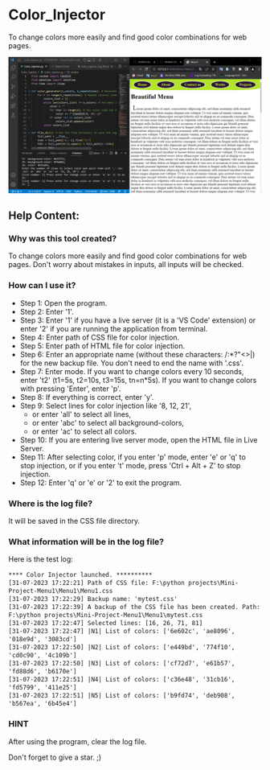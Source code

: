 # Color_Injector
To change colors more easily and find good color combinations for web pages.

![image from Color_Injector user interface](https://github.com/PAIREN1383/Color_Injector/blob/main/Color_Injector_img.PNG)


## Help Content:
### Why was this tool created?
To change colors more easily and find good color combinations for web pages. Don't worry about mistakes in inputs, all inputs will be checked.

### How can I use it?
- Step 1: Open the program.
- Step 2: Enter '1'.
- Step 3: Enter '1' if you have a live server (it is a 'VS Code' extension) or enter '2' if you are running the application from terminal.
- Step 4: Enter path of CSS file for color injection.
- Step 5: Enter path of HTML file for color injection.
- Step 6: Enter an appropriate name (without these characters: \/:*?"<>|) for the new backup file. You don't need to end the name with '.css'.
- Step 7: Enter mode. If you want to change colors every 10 seconds, enter 't2' (t1=5s, t2=10s, t3=15s, tn=n*5s). If you want to change colors with pressing 'Enter', enter 'p'.
- Step 8: If everything is correct, enter 'y'.
- Step 9: Select lines for color injection like '8, 12, 21',
  - or enter 'all' to select all lines,
  - or enter 'abc' to select all background-colors,
  - or enter 'ac' to select all colors.
- Step 10: If you are entering live server mode, open the HTML file in Live Server.
- Step 11: After selecting color, if you enter 'p' mode, enter 'e' or 'q' to stop injection, or if you enter 't' mode, press 'Ctrl + Alt + Z' to stop injection.
- Step 12: Enter 'q' or 'e' or '2' to exit the program.


### Where is the log file?
It will be saved in the CSS file directory.

### What information will be in the log file?
Here is the test log:
```
**** Color Injector launched. **********
[31-07-2023 17:22:21] Path of CSS file: F:\python projects\Mini-Project-Menu1\Menu1\Menu1.css
[31-07-2023 17:22:29] Backup name: 'mytest.css'
[31-07-2023 17:22:39] A backup of the CSS file has been created. Path: F:\python projects\Mini-Project-Menu1\Menu1\mytest.css
[31-07-2023 17:22:47] Selected lines: [16, 26, 71, 81]
[31-07-2023 17:22:47] |N1| List of colors: ['6e602c', 'ae8096', '018e9d', '3083cd']
[31-07-2023 17:22:50] |N2| List of colors: ['e449bd', '774f10', 'cd0c90', '4c109b']
[31-07-2023 17:22:50] |N3| List of colors: ['cf72d7', 'e61b57', 'fd88d6', 'b6170e']
[31-07-2023 17:22:51] |N4| List of colors: ['c36e48', '31cb16', 'fd5799', '411e25']
[31-07-2023 17:22:51] |N5| List of colors: ['b9fd74', 'deb908', 'b567ea', '6b45e4']
```
### HINT
After using the program, clear the log file.

Don't forget to give a star. ;)
